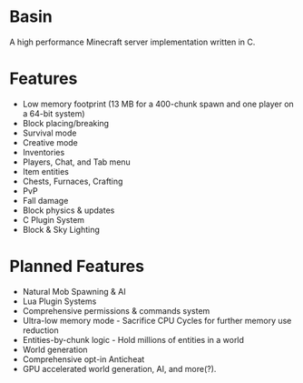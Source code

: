 # Basin
A high performance Minecraft server implementation written in C.

# Features
* Low memory footprint (13 MB for a 400-chunk spawn and one player on a 64-bit system)
* Block placing/breaking
* Survival mode
* Creative mode
* Inventories
* Players, Chat, and Tab menu
* Item entities
* Chests, Furnaces, Crafting
* PvP
* Fall damage
* Block physics & updates
* C Plugin System
* Block & Sky Lighting

# Planned Features
* Natural Mob Spawning & AI
* Lua Plugin Systems
* Comprehensive permissions & commands system
* Ultra-low memory mode - Sacrifice CPU Cycles for further memory use reduction
* Entities-by-chunk logic - Hold millions of entities in a world
* World generation
* Comprehensive opt-in Anticheat
* GPU accelerated world generation, AI, and more(?).
